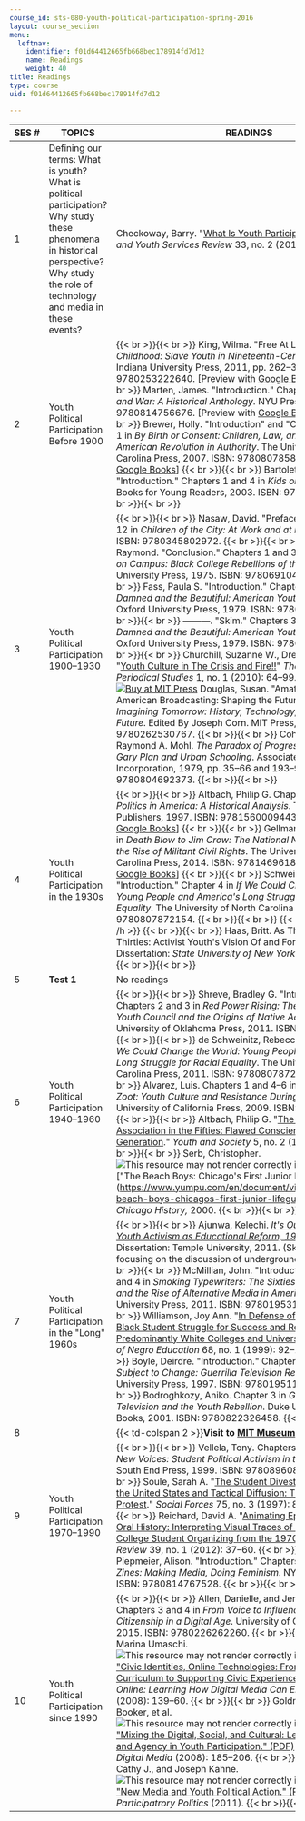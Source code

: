 ```yaml
---
course_id: sts-080-youth-political-participation-spring-2016
layout: course_section
menu:
  leftnav:
    identifier: f01d64412665fb668bec178914fd7d12
    name: Readings
    weight: 40
title: Readings
type: course
uid: f01d64412665fb668bec178914fd7d12

---
```


| SES # | TOPICS | READINGS |
| --- | --- | --- |
| 1 | Defining our terms: What is youth? What is political participation? Why study these phenomena in historical perspective? Why study the role of technology and media in these events? | Checkoway, Barry. "[What Is Youth Participation?](http://dx.doi.org/10.1016/j.childyouth.2010.09.017)" _Children and Youth Services Review_ 33, no. 2 (2011): 340–5. |
| 2 | Youth Political Participation Before 1900 |  {{< br >}}{{< br >}} King, Wilma. "Free At Last." In _Stolen Childhood: Slave Youth in Nineteenth-Century America_. Indiana University Press, 2011, pp. 262–313. ISBN: 9780253222640. \[Preview with [Google Books](http://books.google.com/books?id=IKcQt7jOWC8C&pg=PA262=onepage)\] {{< br >}}{{< br >}} Marten, James. "Introduction." Chapter 3 in _Children and War: A Historical Anthology_. NYU Press, 2002. ISBN: 9780814756676. \[Preview with [Google Books](http://books.google.com/books?id=ueBgyV7inJAC&pg=PA1=onepage)\] {{< br >}}{{< br >}} Brewer, Holly. "Introduction" and "Conclusion." Chapter 1 in _By Birth or Consent: Children, Law, and the Anglo-American Revolution in Authority_. The University of North Carolina Press, 2007. ISBN: 9780807858325. \[Preview with [Google Books](http://books.google.com/books?id=haK_QUfZ6aUC&pg=PA1=onepage)\] {{< br >}}{{< br >}} Bartoletti, Susan Campbell. "Introduction." Chapters 1 and 4 in _Kids on Strike!_ HMH Books for Young Readers, 2003. ISBN: 9780618369232. {{< br >}}{{< br >}}  |
| 3 | Youth Political Participation 1900–1930 |  {{< br >}}{{< br >}} Nasaw, David. "Preface." Chapters 5 and 12 in _Children of the City: At Work and at Play_. Anchor, 2012. ISBN: 9780345802972. {{< br >}}{{< br >}} Wolters, Raymond. "Conclusion." Chapters 1 and 3 in _The New Negro on Campus: Black College Rebellions of the 1920s_. Princeton University Press, 1975. ISBN: 9780691046280. {{< br >}}{{< br >}} Fass, Paula S. "Introduction." Chapters 1 and 8 in _The Damned and the Beautiful: American Youth in the 1920s_. Oxford University Press, 1979. ISBN: 9780195024920. {{< br >}}{{< br >}} ———. "Skim." Chapters 3 and 5 in _The Damned and the Beautiful: American Youth in the 1920s_. Oxford University Press, 1979. ISBN: 9780195024920. {{< br >}}{{< br >}} Churchill, Suzanne W., Drew Brookie, et al. "[Youth Culture in The Crisis and Fire!!](http://muse.jhu.edu/article/389441)" _The Journal of Modern Periodical Studies_ 1, no. 1 (2010): 64–99. {{< br >}}{{< br >}} [![Buy at MIT Press](/images/mp_logo.gif)](https://mitpress.mit.edu/9780262530767) Douglas, Susan. "Amateur Operators and American Broadcasting: Shaping the Future of Radio." In _Imagining Tomorrow: History, Technology, and the American Future_. Edited By Joseph Corn. MIT Press, 1988. ISBN: 9780262530767. {{< br >}}{{< br >}} Cohen, Ronald D., and Raymond A. Mohl. _The Paradox of Progressive Education: The Gary Plan and Urban Schooling_. Associated Faculty Press Incorporation, 1979, pp. 35–66 and 193–9. ISBN: 9780804692373. {{< br >}}{{< br >}}  |
| 4 | Youth Political Participation in the 1930s |  {{< br >}}{{< br >}} Altbach, Philip G. Chapter 3 in _Student Politics in America: A Historical Analysis_. Transaction Publishers, 1997. ISBN: 9781560009443. \[Preview with [Google Books](http://books.google.com/books?id=Ecc4o_dMz68C&pg=PA57=onepage)\] {{< br >}}{{< br >}} Gellman, Erik S. Chapter 3 in _Death Blow to Jim Crow: The National Negro Congress and the Rise of Militant Civil Rights_. The University of North Carolina Press, 2014. ISBN: 9781469618999. \[Preview with [Google Books](http://books.google.com/books?id=rzKfzWZs5yYC&pg=PA109=onepage)\] {{< br >}}{{< br >}} Schweinitz, Rebecca de. "Introduction." Chapter 4 in _If We Could Change the World: Young People and America's Long Struggle for Racial Equality_. The University of North Carolina Press, 2011. ISBN: 9780807872154. {{< br >}}{{< br >}} {{< h 3 >}}Optional{{< /h >}} {{< br >}}{{< br >}} Haas, Britt. As They Saw the Thirties: Activist Youth's Vision Of and For America. Dissertation: _State University of New York at Albany_, 2011. {{< br >}}{{< br >}}  |
| 5 | **Test 1** | No readings |
| 6 | Youth Political Participation 1940–1960 |  {{< br >}}{{< br >}} Shreve, Bradley G. "Introduction." Chapters 2 and 3 in _Red Power Rising: The National Indian Youth Council and the Origins of Native Activism. Vol. 5_. University of Oklahoma Press, 2011. ISBN: 9780806141787. {{< br >}}{{< br >}} de Schweinitz, Rebecca. Chapter 5 in _If We Could Change the World: Young People and America's Long Struggle for Racial Equality_. The University of North Carolina Press, 2011. ISBN: 9780807872154. {{< br >}}{{< br >}} Alvarez, Luis. Chapters 1 and 4–6 in _The Power of the Zoot: Youth Culture and Resistance During World War II_. University of California Press, 2009. ISBN: 9780520261549. {{< br >}}{{< br >}} Altbach, Philip G. "[The National Student Association in the Fifties: Flawed Conscience of the Silent Generation](https://www.researchgate.net/publication/234566221_The_National_Student_Association_in_the_Fifties_Flawed_Conscience_of_the_Silent_Generation)." _Youth and Society_ 5, no. 2 (1973): 184–211. {{< br >}}{{< br >}} Serb, Christopher. ![This resource may not render correctly in a screen reader.](/images/inacessible.gif)["The Beach Boys: Chicago's First Junior Lifeguards."](https://www.yumpu.com/en/document/view/43082447/the-beach-boys-chicagos-first-junior-lifeguards{{< br >}}            ) _Chicago History,_ 2000. {{< br >}}{{< br >}}  |
| 7 | Youth Political Participation in the "Long" 1960s |  {{< br >}}{{< br >}} Ajunwa, Kelechi. [_It's Our School Too: Youth Activism as Educational Reform, 1951__–1979._](http://cdm16002.contentdm.oclc.org/cdm/ref/collection/p245801coll10/id/150577) Dissertation: Temple University, 2011. (Skim entire document, focusing on the discussion of underground newspapers) {{< br >}}{{< br >}} McMillian, John. "Introduction." Chapters 1 and 4 in _Smoking Typewriters: The Sixties Underground Press and the Rise of Alternative Media in America_. Oxford University Press, 2011. ISBN: 9780195319927. {{< br >}}{{< br >}} Williamson, Joy Ann. "[In Defense of Themselves: The Black Student Struggle for Success and Recognition at Predominantly White Colleges and Universities](http://www.jstor.org/stable/2668212)." _The Journal of Negro Education_ 68, no. 1 (1999): 92–105. {{< br >}}{{< br >}} Boyle, Deirdre. "Introduction." Chapters 3, 7, and 12 in _Subject to Change: Guerrilla Television Revisited_. Oxford University Press, 1997. ISBN: 9780195110548. {{< br >}}{{< br >}} Bodroghkozy, Aniko. Chapter 3 in _Groove Tube: Sixties Television and the Youth Rebellion_. Duke University Press Books, 2001. ISBN: 9780822326458. {{< br >}}{{< br >}}  |
| 8 || {{< td-colspan 2 >}}**Visit to [MIT Museum](http://web.mit.edu/museum/)** {{< /td-colspan >}} ||
| 9 | Youth Political Participation 1970–1990 |  {{< br >}}{{< br >}} Vellela, Tony. Chapters 1–3, 9–10, and 12. _New Voices: Student Political Activism in the '80s and '90s_. South End Press, 1999. ISBN: 9780896083417. {{< br >}}{{< br >}} Soule, Sarah A. "[The Student Divestment Movement in the United States and Tactical Diffusion: The Shantytown Protest](http://www.jstor.org/stable/2580522)." _Social Forces_ 75, no. 3 (1997): 855–82. {{< br >}}{{< br >}} Reichard, David A. "[Animating Ephemera through Oral History: Interpreting Visual Traces of California Gay College Student Organizing from the 1970s](http://dx.doi.org/10.1093/ohr/ohs042)." _The Oral History Review_ 39, no. 1 (2012): 37–60. {{< br >}}{{< br >}} Piepmeier, Alison. "Introduction." Chapters 1 and 5 in _Girl Zines: Making Media, Doing Feminism_. NYU Press, 2009. ISBN: 9780814767528. {{< br >}}{{< br >}}  |
| 10 | Youth Political Participation since 1990 |  {{< br >}}{{< br >}} Allen, Danielle, and Jennifer S. Light, eds. Chapters 3 and 4 in _From Voice to Influence: Understanding Citizenship in a Digital Age_. University of Chicago Press, 2015. ISBN: 9780226262260. {{< br >}}{{< br >}} Bers, Marina Umaschi. ![This resource may not render correctly in a screen reader.](/images/inacessible.gif)["Civic Identities, Online Technologies: From Designing Civics Curriculum to Supporting Civic Experiences." (PDF)](https://ase.tufts.edu/Devtech/publications/CivicIdentityBers08.pdf) _Civic Life Online: Learning How Digital Media Can Engage Youth_ (2008): 139–60. {{< br >}}{{< br >}} Goldman, Shelley, Angela Booker, et al. ![This resource may not render correctly in a screen reader.](/images/inacessible.gif)["Mixing the Digital, Social, and Cultural: Learning, Identity, and Agency in Youth Participation." (PDF)](http://sed.ucsd.edu/files/2015/02/2008-Goldman-Booker_McDermott.pdf) _Youth, Identity, and Digital Media_ (2008): 185–206. {{< br >}}{{< br >}} Cohen, Cathy J., and Joseph Kahne. ![This resource may not render correctly in a screen reader.](/images/inacessible.gif)["New Media and Youth Political Action." (PDF - 1.5MB)](https://www.ncbi.nlm.nih.gov/pmc/articles/PMC7266648/) _Participatrory Politics_ (2011). {{< br >}}{{< br >}}